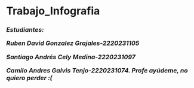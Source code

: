 # Trabajo_Infografia

<em><h3>Estudiantes:<br>

Ruben David Gonzalez Grajales-2220231105<br>

Santiago Andrés Cely Medina-2220231097<br>

Camilo Andres Galvis Tenjo-2220231074. Profe ayúdeme, no quiero perder :( <br></h3></em>
